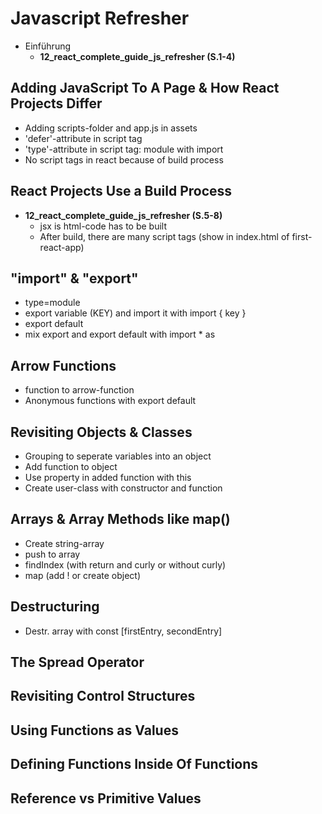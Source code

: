 # Javascript Refresher
  * Einführung
    * **12_react_complete_guide_js_refresher (S.1-4)**
  
## Adding JavaScript To A Page & How React Projects Differ
  * Adding scripts-folder and app.js in assets 
  * 'defer'-attribute in script tag
  * 'type'-attribute in script tag: module with import
  * No script tags in react because of build process
  
## React Projects Use a Build Process
  * **12_react_complete_guide_js_refresher (S.5-8)**
    * jsx is html-code has to be built
    * After build, there are many script tags (show in index.html of first-react-app)
  
## "import" & "export"
  * type=module
  * export variable (KEY) and import it with import { key }
  * export default
  * mix export and export default with import * as

## Arrow Functions
  * function to arrow-function
  * Anonymous functions with export default
## Revisiting Objects & Classes
  * Grouping to seperate variables into an object
  * Add function to object
  * Use property in added function with this
  * Create user-class with constructor and function
## Arrays & Array Methods like map()
  * Create string-array
  * push to array
  * findIndex (with return and curly or without curly)
  * map (add ! or create object)

## Destructuring
  * Destr. array with const [firstEntry, secondEntry]


## The Spread Operator
## Revisiting Control Structures
## Using Functions as Values
## Defining Functions Inside Of Functions
## Reference vs Primitive Values